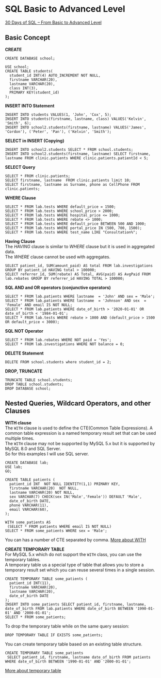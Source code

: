 # SQL Basic to Advanced Level
[30 Days of SQL – From Basic to Advanced Level](https://www.geeksforgeeks.org/30-days-of-sql-from-basic-to-advanced-level/)  

## Basic Concept
__CREATE__  
```
CREATE DATABASE school;
```
```
USE school;
CREATE TABLE students(
  student_id INT(4) AUTO_INCREMENT NOT NULL,
  firstname VARCHAR(20),
  lastname VARCHAR(20),
  class INT(3),
  PRIMARY KEY(student_id)
);

```

__INSERT INTO Statement__  
```
INSERT INTO students VALUES(1, 'John', 'Cox', 5);
INSERT INTO students(firstname, lastname, class) VALUES('Kelvin', 'Smith', 6);
INSERT INTO school2.students(firstname, lastname) VALUES('James', 'Cordon'), ('Peter', 'Pan'), ('Kelvin', 'Smith');
```

__SELECT in INSERT (Copying)__
```
INSERT INTO school2.students SELECT * FROM school.students;
INSERT INTO school2.students(firstname, lastname) SELECT firstname, lastname FROM clinic.patients WHERE clinic.patients.patientId < 5;
```

__SELECT Query__  
```
SELECT * FROM clinic.patients;
SELECT firstname, lastname  FROM clinic.patients limit 10;
SELECT firstname, lastname as Surname, phone as CellPhone FROM clinic.patients;
```

__WHERE Clause__  
```
SELECT * FROM lab.tests WHERE default_price = 1500;
SELECT * FROM lab.tests WHERE school_price > 2000;
SELECT * FROM lab.tests WHERE hospital_price <= 1000;
SELECT * FROM lab.tests WHERE rebate <> 1000;
SELECT * FROM lab.tests WHERE default_price BETWEEN 500 AND 1000;
SELECT * FROM lab.tests WHERE portal_price IN (500, 700, 1500);
SELECT * FROM lab.tests WHERE test_name LIKE "Consultation%";
```

__Having Clause__   
The _HAVING_ clause is similar to _WHERE_ clause but it is used in aggregated data.  
The _WHERE_ clause cannot be used with aggregates.
```
SELECT patient_id, SUM(amount_paid) AS total FROM lab.investigations GROUP BY patient_id HAVING total > 100000;  
SELECT referrer_id, SUM(rebate) AS Total, AVG(paid) AS AvgPaid FROM lab.rebates GROUP BY referrer_id HAVING TOTAL > 100000;
```

__SQL AND and OR operators (conjunctive operators)__  
```
SELECT * FROM lab.patients WHERE lastname  = 'John' AND sex = 'Male';
SELECT * FROM lab.patients WHERE lastname  = 'Johnson' AND sex  = 'Female' AND email IS NOT NULL;
SELECT * FROM lab.patients WHERE date_of_birth > '2020-01-01' OR date_of_birth < '1984-01-01';
SELECT * FROM lab.tests WHERE rebate > 1000 AND (default_price > 1500 OR default_price < 3000);  
```

__SQL NOT Operator__  
```
SELECT * FROM lab.rebates WHERE NOT paid = 'Yes';
SELECT * FROM lab.investigations WHERE NOT balance = 0;
```

__DELETE Statement__  
```
DELETE FROM school.students where student_id = 2;
```

__DROP, TRUNCATE__  
```
TRUNCATE TABLE school.students;
DROP TABLE school.students;
DROP DATABASE school;
```  

## Nested Queries, Wildcard Operators, and other Clauses
__WITH clause__  
The `WITH` clause is used to define the CTE(Common Table Expressions). A common table expression is a named temporary result set that can be used multiple times.   
The `WITH` clause may not be supported by MySQL 5.x but it is supported by  MySQL 8.0 and SQL Server.  
So for this examples I will use SQL server.  
```
CREATE DATABASE lab;
USE lab;
GO;

CREATE TABLE patients (
  patient_id INT  NOT NULL IDENTITY(1,1) PRIMARY KEY,
  firstname VARCHAR(20)  NOT NULL,
  lastname VARCHAR(20) NOT NULL,
  sex VARCHAR(7) CHECK(sex IN('Male','Female')) DEFAULT 'Male',
  date_of_birth DATE,
  phone VARCHAR(11),
  email VARCHAR(60),
);
```

```
WITH some_patients AS
 (SELECT * FROM patients WHERE email IS NOT NULL)
SELECT * FROM some_patients WHERE sex = 'Male';
```  
You can has a number of CTE separated by comma.
[More about WITH](https://www.educba.com/mysql-with/)  

__CREATE TEMPORARY TABLE__  
For MySQL 5.x which do not support the `WITH` class, you can use the temporary tables.  
A temporary table us a special type of table that allows you to store a temporary result set which you can reuse several times in a single session.   
```
CREATE TEMPORARY TABLE some_patients (
  patient_id INT(11),
  firstname VARCHAR(20),
  lastname VARCHAR(20),
  date_of_birth DATE
);
INSERT INTO some_patients SELECT patient_id, firstname, lastname, date_of_birth FROM lab.patients WHERE date_of_birth BETWEEN '1990-01-01' AND '2000-01-01';
SELECT * FROM some_patients;
```
To drop the temporary table while on the same query session:
```
DROP TEMPORARY TABLE IF EXISTS some_patients;
```  
You can create temporary table based on an existing table structure.  
```
CREATE TEMPORARY TABLE some_patients
 SELECT patient_id, firstname, lastname date_of_birth FROM patients WHERE date_of_birth BETWEEN '1990-01-01' AND '2000-01-01';
```
[More about temporary table](https://www.mysqltutorial.org/mysql-temporary-table/#:~:text=In%20MySQL%2C%20a%20temporary%20table,statement%20with%20the%20JOIN%20clauses.)
